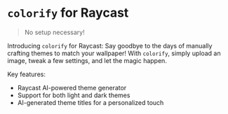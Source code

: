 # `colorify` for Raycast

> No setup necessary!

Introducing `colorify` for Raycast: Say goodbye to the days of manually crafting themes to match your wallpaper! With `colorify`, simply upload an image, tweak a few settings, and let the magic happen.

Key features:
-  Raycast AI-powered theme generator
-  Support for both light and dark themes
-  AI-generated theme titles for a personalized touch